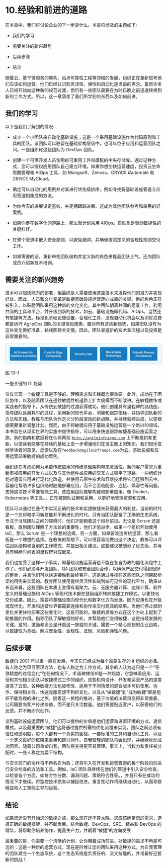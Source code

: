 # 10.经验和前进的道路

在本章中，我们将讨论企业的下一步是什么。本章将涉及的主题如下:

*   我们的学习

*   需要关注的新兴趋势

*   后续步骤

*   结论

随着云、基于微服务的架构、站点可靠性工程等领域的发展，组织正在重新思考他们应该如何运营。他们已经认识到灵活性、弹性和自动化是当前的需求。虽然许多人已经开始向这种新的规范过渡，但仍有一些团队需要在为时已晚之前迅速转换到新的工作方式。所以，这一章涵盖了我们所学到的东西以及如何前进。

## 我们的学习

以下是我们了解到的情况:

*   成立一个小团队来自动化基础设施；这是一个采用基础设施作为代码原则和工具的团队。该团队可以驻留在基础架构层级中，也可以位于应用和运营团队之间。一些组织称这些团队为 DevOps 团队。

*   创建一个可供开发人员使用的可重用工件和模板的中央存储库。通过这种方式，您可以授权应用团队自己建立环境。如果你想加快运营速度，投资云生命周期管理和 AIOps 工具，如 Moogsoft、Zenoss、DRYiCE iAutomate 和 DRYiCE MyCloud。

*   确定可以自动化的用例并对其进行优先级排序，例如寻找将基础设施管道与应用管道相集成的方法。

*   为你今天的进展设定基线，并定期跟踪进展。这成为其他团队参考和采用的好案例。

*   如果你走在数字化的道路上，那么就计划采用 AIOps。自动化是驱动敏捷性的关键杠杆。

*   在整个管道中嵌入安全原则，以避免漏洞，并确保按照定义的合规性规则交付工作。

*   如果需要的话，重新审视团队结构并定义新的角色来提高团队士气。还向团队成员介绍新技术培训。

## 需要关注的新兴趋势

技术可以加快能力的部署，但最终是人需要使用这些技术来发挥他们的潜力并实现好处。因此，人员和文化变革是敏捷基础设施运营走向成熟的关键。新的角色正在被引入，以鼓励团队采用这种新的文化变化，其中团队朝着共同的愿景工作，利用共同的工具和平台，并升级到新的技术，如云、基础设施即代码、AIOps，当然还有敏捷等方法。标准化基础设施设置、合理化工具、发现自动化机会以及消除浪费都是运行 AgileOps 团队的关键驱动因素。面对所有这些新趋势，如果团队没有为这些变化做好准备，路线图将会变慢。因此，团队掌握新的技术和流程以及投资是非常重要的。

![img/521084_1_En_10_Fig1_HTML.jpg](img/521084_1_En_10_Fig1_HTML.jpg)

图 10-1

一些关键的 IT 趋势

仅仅实现一个敏捷工具是不够的。理解需求和实践概念很重要。此外，成功在于团队协作，以及随着团队在通往敏捷性的道路上扩大规模而不断改进。在敏捷教练或实践者的指导下，从传统到敏捷的过渡获得成功，他们创建具有里程碑的路线图，指导团队远离耗时的过程，采用新的现代平台，测量和跟踪指标，并指导团队新的方法和实践。教练与团队合作定义分阶段滚动的新战略，并持续监控进度，以便根据需要重新调整计划。然而，由于将敏捷应用于基础设施运营是一个新兴的领域，本书旨在从现实世界的实施中提供指导，可以用来快速跟踪敏捷基础设施运营之旅。新的指南和数据将在伙伴网站 [`http://agileinfraops.com`](http://agileinfraops.com) 上不断提供和更新，以便读者能够在持续的基础上进一步增强他们在该主题上的知识。我们很乐意倾听读者的意见、反馈以及在`feedback@agileinfraops.com`为云、基础设施和应用运营部署敏捷的成功案例。

组织还在考虑如何为承载传统应用的传统基础架构带来灵活性。新的客户需求为重新审视应用的开发方式以及与其他组件或应用的交互方式铺平了道路。一些组织计划对遗留应用进行现代化改造，并使用云原生技术和容器技术将它们迁移到云中。容器化帮助许多组织随时随地部署应用，而不会面临配置、连接、兼容性等问题。支持这项技术需要智能工具，使应用团队能够构建和部署应用。像 Docker，Kubernetes 等工具。，正在被团队试用和采用，以更好地管理资源和应用。

团队可以通过在迭代中实现正确的技术和实践敏捷来获得最大的利益。当前的时代是一个忘却和学习新技能并不断进化的时代。只有当团队配备了正确的生态系统，专注于消除团队之间的障碍时，他们才能朝着这个目标前进。无论是 Scrum 还是看板，直到团队理解了方法论的重要性，他们才能进步。如果一个组织开始使用 IaC，那么 Scrum 是一个理想的选择。另一方面，如果要改造传统运营，那么看板是一个理想的选择。在教练的帮助下，可以很容易地做出这个决定，教练可以评估团队结构和当前的工作模式，并提出相关建议。这些建议被划分了优先级，并与具有明确时间表的里程碑对应起来。

我们也接受了这样一个事实，即基础设施运营再也不能在各自为政的僵化流程中工作了。他们必须与开发团队、QA 团队和安全团队合作，以确保产品交付得到很好的整合，并且他们可以快速接触到最终客户。这是通过寻找在这些团队之间架起桥梁的用例来实现的。教育团队使用提供灵活性和端到端可见性的现代平台，确保从长远来看，这些团队在本质上变得有凝聚力。云、无服务器计算、边缘计算、软件定义的基础设施和 AIOps 等现代技术都在鼓励组织转向敏捷工作模式，以更快地交付成果。因此，需要将基础设施向现代化和数字化方向发展，因为应用也在升级或现代化。开发和运营世界都需要连接和协作来交付高效的结果。当他们停止抵制变化并更快地部署这些变化时，这是可能的。敏捷的思维方式在这个方向上起到了助推器的作用。指导团队了解敏捷的好处，并帮助他们变得敏捷，这是持续发展的关键。是的，激励和资金是开启这一旅程的关键。需要一个精心规划的企业战略，以敏捷性为基础，解决安全性、合规性、法规、风险和弹性问题。

## 后续步骤

敏捷自 2001 年以来一直在发展，今天它已经成为每个需要生存的 it 组织的必备。有人称之为项目管理方法，也有人称之为工作方式。其余的人认为这只是一个“导致精益的过程变化”在任何情况下，术语*敏捷组织*是一种趋势，它意味着应用、运营和其他相关团队以敏捷模式工作的组织。这些机构设计、开发和运营产品的速度提高了五倍。各种敏捷方法也被修改，适用于不同场景的混合版本可供使用。协作、保持相关性、快速克服意想不到的变化，以及从“做敏捷”到“成为敏捷”都是组织不能忽视的进化之旅。随着这一旅程的推进，基于价值的决策将变得非常重要。公司需要向客户传递价值，而不是只关注数量。他们需要贴近客户，以获得他们的反馈，并不断即兴创作。

谈到基础设施运营团队，他们可以提供的价值是他们运营和设置环境的方式、通信模式，以及最重要的“敏捷”这将通过提供所需的优化流程来实现。团队之间必须有信任和透明度，每个人都有一个真实的窗格，一套标准的工具和自动化工具，以及一个定义良好的框架来重用和即兴创作。自我管理的团队将会出现，并继续推动成功因素。随着公司重塑自我，团队将变得更容易管理。事实上，当权力和责任被分配时，一些人称之为扁平结构。

与安全部门的协作将不再各自为政；还将引入在开发和运营管道的每个阶段自动进行安全检查的方法和工具。例如，IaC 团队将继续在他们的管道中引入安全检查，以检查各个方面，如符合性分数、漏洞问题、策略符合性等。，并且只有在成功的情况下才继续。将监控技术债务以捕捉改进。重复性动作将继续自动化，从而导致精益和人工智能主导的运营。

## 结论

如果您还没有开始您的敏捷之旅，那么现在还不算太晚。您应该确定您的需求，选择正确的敏捷框架，并不断发展。结合敏捷、DevOps、SRE、精益和 DevOps 的精华，将帮助你培养协作，提高生产力，并朝着“敏捷”的方向发展

最重要的是，你需要一个清晰的计划，让你朝着成功前进。对敏捷的需求不再是可选的；这是一种新的运营方式，现在是时候让您的团队采用这种方式，为自我管理的团队建立一个生态系统，这个生态系统是负责任的、交叉技能的，并准备好迎接新的挑战！